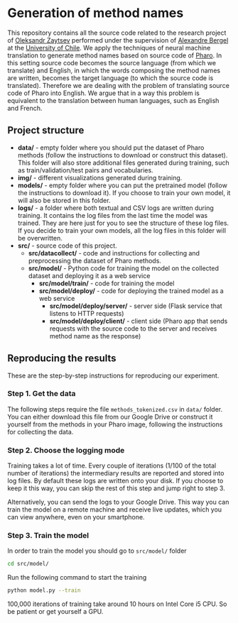 # Generation of method names

This repository contains all the source code related to the research project of [Oleksandr Zaytsev](@olekscode) performed under the supervision of [Alexandre Bergel](@bergel) at the [University of Chile](http://www.uchile.cl/). We apply the techniques of neural machine translation to generate method names based on source code of [Pharo](https://pharo.org/). In this setting source code becomes the source language (from which we translate) and English, in which the words composing the method names are written, becomes the target language (to which the source code is translated). Therefore we are dealing with the problem of translating source code of Pharo into English. We argue that in a way this problem is equivalent to the translation between human languages, such as English and French.

## Project structure

* **data/** - empty folder where you should put the dataset of Pharo methods (follow the instructions to download or construct this dataset). This folder will also store additional files generated during training, such as train/validation/test pairs and vocabularies.
* **img/** - different visualizations generated during training.
* **models/** - empty folder where you can put the pretrained model (follow the instructions to download it). If you choose to train your own model, it will also be stored in this folder.
* **logs/** - a folder where both textual and CSV logs are written during training. It contains the log files from the last time the model was trained. They are here just for you to see the structure of these log files. If you decide to train your own models, all the log files in this folder will be overwritten.
* **src/** - source code of this project.
    * **src/datacollect/** - code and instructions for collecting and preprocessing the dataset of Pharo methods.
    * **src/model/** - Python code for training the model on the collected dataset and deploying it as a web service
        * **src/model/train/** - code for training the model
        * **src/model/deploy/** - code for deploying the trained model as a web service
            * **src/model/deploy/server/** - server side (Flask service that listens to HTTP requests)
            * **src/model/deploy/client/** - client side (Pharo app that sends requests with the source code to the server and receives method name as the response)

## Reproducing the results

These are the step-by-step instructions for reproducing our experiment.

### Step 1. Get the data

The following steps require the file `methods_tokenized.csv` in `data/` folder. You can either download this file from our Google Drive or construct it yourself from the methods in your Pharo image, following the instructions for collecting the data.

### Step 2. Choose the logging mode

Training takes a lot of time. Every couple of iterations (1/100 of the total number of iterations) the intermediary results are reported and stored into log files. By default these logs are written onto your disk. If you choose to keep it this way, you can skip the rest of this step and jump right to step 3.

Alternatively, you can send the logs to your Google Drive. This way you can train the model on a remote machine and receive live updates, which you can view anywhere, even on your smartphone.

### Step 3. Train the model 

In order to train the model you should go to `src/model/` folder

```bash
cd src/model/
```

Run the following command to start the training
```bash
python model.py --train
```
100,000 iterations of training take around 10 hours on Intel Core i5 CPU. So be patient or get yourself a GPU.